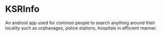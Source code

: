 # KSRInfo
An android app used for common people to search anything around their locality such as orphanages, police stations, hospitals in efficient manner.

